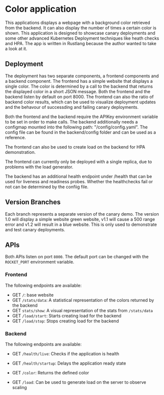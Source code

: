 # Color application
This applications displays a webpage with a background color retrieved from the backend. It can also display the number of times a certain color is shown. This application is designed to showcase canary deployments and some other advanced Kubernetes Deployment techniques like heath checks and HPA. The app is written in Rustlang because the author wanted to take a look at it.

## Deployment
The deployment has two separate components, a frontend components and a backend component. The frontend has a simple website that displays a single color. The color is determined by a call to the backend that returns the displayed color in a short JSON message. Both the frontend and the backend listen by default on port 8000. The frontend can also the ratio of backend color results, which can be used to visualize deployment updates and the behavour of successding and failing canary deployments.

Both the frontend and the backend require the APIKey environment variable to be set in order to make calls. The backend additionally needs a configmap mounted into the following path: "/config/config.yaml". The config file can be found in the backend/config folder and can be used as a reference.

The frontend can also be used to create load on the backend for HPA demonstration.

The frontend can currently only be deployed with a single replica, due to problems with the load generator.

The backend has an additional health endpoint under /health that can be used for liveness and readiness probes. Whether the healthchecks fail or not can be determined by the confiig file.

## Version Branches
Each branch represents a separate version of the canary demo. The version 1.0 will display a simple website green website, v1.1 will cause a 500 range error and v1.2 will result in  a blue website. This is only used to demonstrate and test canary deployments.

## APIs
Both APIs listen on port ```8000```. The default port can be changed with the ```ROCKET_PORT``` environment variable. 

### Frontend
The following endpoints are available:
- GET ```/```: base website
- GET ```/stats/data```: A statistical representation of the colors returned by the backend
- GET ```stats/show```: A visual representation of the stats from ```/stats/data```
- GET ```/load/start```: Starts creating load for the backend
- GET ```/load/stop```: Stops creating load for the backend


### Backend
The following endpoints are available:
- GET ```/health/live```: Checks if the application is health
- GET ```/health/startup```: Delays the application ready state

- GET ```/color```: Returns the defined color
- GET ```/load```: Can be used to generate load on the server to observe scaling